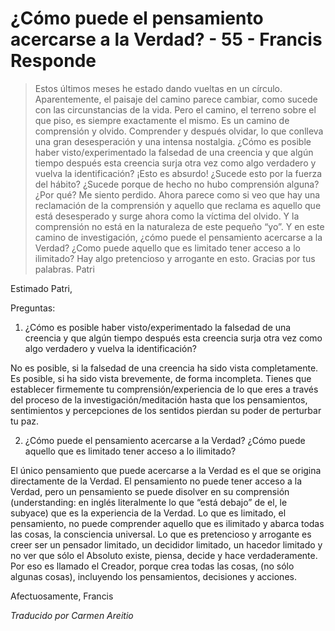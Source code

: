 # ¿Cómo puede el pensamiento acercarse a la Verdad? - 55 - Francis Responde

>Estos últimos meses he estado dando vueltas en un círculo. Aparentemente, el paisaje del camino parece cambiar, como sucede con las circunstancias de la vida. Pero el camino, el terreno sobre el que piso, es siempre exactamente el mismo. Es un camino de comprensión y olvido. Comprender y después olvidar, lo que conlleva una gran desesperación y una intensa nostalgia. ¿Cómo es posible haber visto/experimentado la falsedad de una creencia y que algún tiempo después esta creencia surja otra vez como algo verdadero y vuelva la identificación? ¡Esto es absurdo! ¿Sucede esto por la fuerza del hábito? ¿Sucede porque de hecho no hubo comprensión alguna? ¿Por qué? Me siento perdido. Ahora parece como si veo que hay una reclamación de la comprensión y aquello que reclama es aquello que está desesperado y surge ahora como la víctima del olvido. Y la comprensión no está en la naturaleza de este pequeño “yo”. Y en este camino de investigación, ¿cómo puede el pensamiento acercarse a la Verdad? ¿Como puede aquello que es limitado tener acceso a lo ilimitado? Hay algo pretencioso y arrogante en esto. Gracias por tus palabras. Patri

Estimado Patri,

Preguntas:

1. ¿Cómo es posible haber visto/experimentado la falsedad de una creencia y que algún tiempo después esta creencia surja otra vez como algo verdadero y vuelva la identificación?

No es posible, si la falsedad de una creencia ha sido vista completamente. Es posible, si ha sido vista brevemente, de forma incompleta. Tienes que establecer firmemente tu comprensión/experiencia de lo que eres a través del proceso de la investigación/meditación hasta que los pensamientos, sentimientos y percepciones de los sentidos pierdan su poder de perturbar tu paz.

2. ¿Cómo puede el pensamiento acercarse a la Verdad? ¿Cómo puede aquello que es limitado tener acceso a lo ilimitado?

El único pensamiento que puede acercarse a la Verdad es el que se origina directamente de la Verdad. El pensamiento no puede tener acceso a la Verdad, pero un pensamiento se puede disolver en su comprensión (understanding: en inglés literalmente lo que “está debajo” de el, le subyace) que es la experiencia de la Verdad. Lo que es limitado, el pensamiento, no puede comprender aquello que es ilimitado y abarca todas las cosas, la consciencia universal. Lo que es pretencioso y arrogante es creer ser un pensador limitado, un decididor limitado, un hacedor limitado y no ver que sólo el Absoluto existe, piensa, decide y hace verdaderamente. Por eso es llamado el Creador, porque crea todas las cosas, (no sólo algunas cosas), incluyendo los pensamientos, decisiones y acciones.

Afectuosamente, Francis

_Traducido por Carmen Areitio_